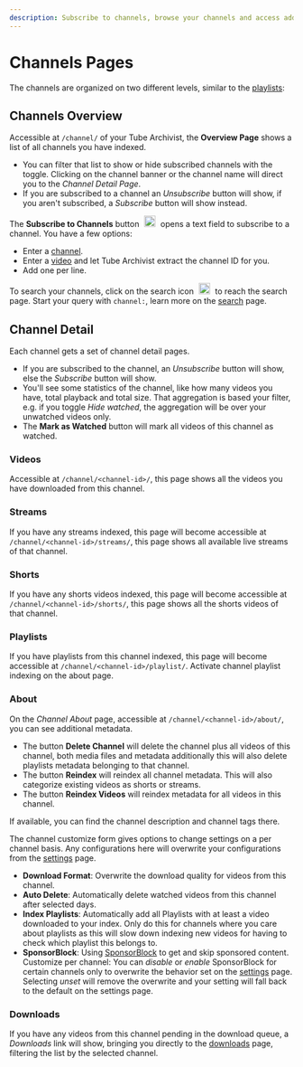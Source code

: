 ```yaml
---
description: Subscribe to channels, browse your channels and access additional metadata.
---
```


# Channels Pages

The channels are organized on two different levels, similar to the [playlists](playlists.md):

## Channels Overview
Accessible at `/channel/` of your Tube Archivist, the **Overview Page** shows a list of all channels you have indexed. 

- You can filter that list to show or hide subscribed channels with the toggle. Clicking on the channel banner or the channel name will direct you to the *Channel Detail Page*.
- If you are subscribed to a channel an *Unsubscribe* button will show, if you aren't subscribed, a *Subscribe* button will show instead. 

The **Subscribe to Channels** button <img src="/assets/icon-add.png?raw=true" alt="add icon" width="20px" style="margin:0 5px;"> opens a text field to subscribe to a channel. You have a few options:

- Enter a [channel](urls.md#channel).
- Enter a [video](urls.md#video) and let Tube Archivist extract the channel ID for you.
- Add one per line.

To search your channels, click on the search icon <img src="/assets/icon-search.png?raw=true" alt="search icon" width="20px" style="margin:0 5px;"> to reach the search page. Start your query with `channel:`, learn more on the [search](search.md) page.

## Channel Detail
Each channel gets a set of channel detail pages.

- If you are subscribed to the channel, an *Unsubscribe* button will show, else the *Subscribe* button will show.
- You'll see some statistics of the channel, like how many videos you have, total playback and total size. That aggregation is based your filter, e.g. if you toggle *Hide watched*, the aggregation will be over your unwatched videos only.
- The **Mark as Watched** button will mark all videos of this channel as watched.

### Videos
Accessible at `/channel/<channel-id>/`, this page shows all the videos you have downloaded from this channel.

### Streams
If you have any streams indexed, this page will become accessible at `/channel/<channel-id>/streams/`, this page shows all available live streams of that channel. 

### Shorts
If you have any shorts videos indexed, this page will become accessible at `/channel/<channel-id>/shorts/`, this page shows all the shorts videos of that channel.

### Playlists
If you have playlists from this channel indexed, this page will become accessible at `/channel/<channel-id>/playlist/`. Activate channel playlist indexing on the about page.

### About
On the *Channel About* page, accessible at `/channel/<channel-id>/about/`, you can see additional metadata.

- The button **Delete Channel** will delete the channel plus all videos of this channel, both media files and metadata additionally this will also delete playlists metadata belonging to that channel.
- The button **Reindex** will reindex all channel metadata. This will also categorize existing videos as shorts or streams.
- The button **Reindex Videos** will reindex metadata for all videos in this channel.

If available, you can find the channel description and channel tags there.

The channel customize form gives options to change settings on a per channel basis. Any configurations here will overwrite your configurations from the [settings](settings.md) page.

- **Download Format**: Overwrite the download quality for videos from this channel.
- **Auto Delete**: Automatically delete watched videos from this channel after selected days.
- **Index Playlists**: Automatically add all Playlists with at least a video downloaded to your index. Only do this for channels where you care about playlists as this will slow down indexing new videos for having to check which playlist this belongs to.
- **SponsorBlock**: Using [SponsorBlock](https://sponsor.ajay.app/) to get and skip sponsored content. Customize per channel: You can *disable* or *enable* SponsorBlock for certain channels only to overwrite the behavior set on the [settings](settings.md) page. Selecting *unset* will remove the overwrite and your setting will fall back to the default on the settings page.

### Downloads
If you have any videos from this channel pending in the download queue, a *Downloads* link will show, bringing you directly to the [downloads](downloads.md) page, filtering the list by the selected channel.
